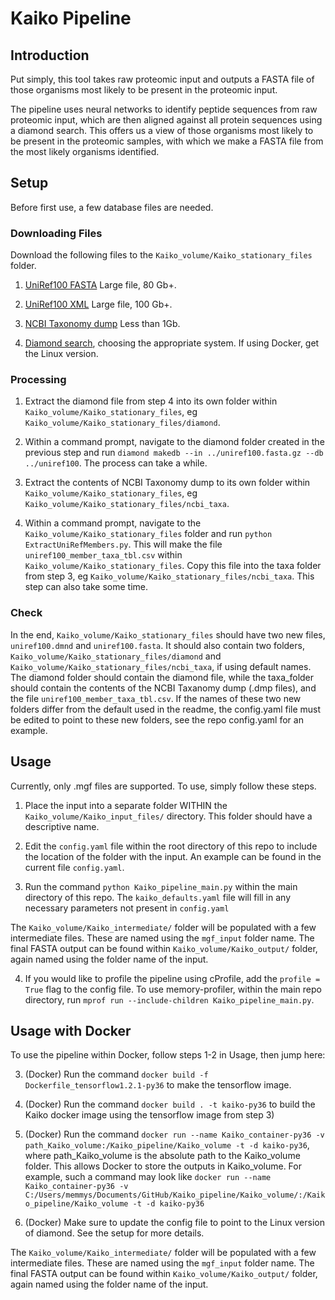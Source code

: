 # Kaiko Pipeline

## Introduction

Put simply, this tool takes raw proteomic input and outputs a FASTA file of those organisms most likely to be present in the proteomic input.

The pipeline uses neural networks to identify peptide sequences from raw proteomic input, which are then aligned against all protein sequences using a diamond search. This offers us a view of those organisms most likely to be present in the proteomic samples, with which we make a FASTA file from the most likely organisms identified.


## Setup

Before first use, a few database files are needed.

### Downloading Files

Download the following files to the ```Kaiko_volume/Kaiko_stationary_files``` folder.

1) [UniRef100 FASTA](https://ftp.uniprot.org/pub/databases/uniprot/uniref/uniref100/uniref100.fasta.gz) Large file, 80 Gb+.

2) [UniRef100 XML](https://ftp.uniprot.org/pub/databases/uniprot/uniref/uniref100/uniref100.xml.gz) Large file, 100 Gb+.

3) [NCBI Taxonomy dump](https://ftp.uniprot.org/pub/databases/uniprot/uniref/uniref100/uniref100.xml.gz) Less than 1Gb.

4) [Diamond search](https://github.com/bbuchfink/diamond/releases), choosing the appropriate system. If using Docker, get the Linux version.

### Processing

1) Extract the diamond file from step 4 into its own folder within ```Kaiko_volume/Kaiko_stationary_files```, eg ```Kaiko_volume/Kaiko_stationary_files/diamond```. 

2) Within a command prompt, navigate to the diamond folder created in the previous step and run ```diamond makedb --in ../uniref100.fasta.gz --db ../uniref100```. The process can take a while.

3) Extract the contents of NCBI Taxonomy dump to its own folder within ```Kaiko_volume/Kaiko_stationary_files```, eg ```Kaiko_volume/Kaiko_stationary_files/ncbi_taxa```.

4) Within a command prompt, navigate to the ```Kaiko_volume/Kaiko_stationary_files``` folder and run ```python ExtractUniRefMembers.py```. This will make the file ```uniref100_member_taxa_tbl.csv``` within ```Kaiko_volume/Kaiko_stationary_files```. Copy this file into the taxa folder from step 3, eg ```Kaiko_volume/Kaiko_stationary_files/ncbi_taxa```. This step can also take some time.


### Check

In the end, ```Kaiko_volume/Kaiko_stationary_files``` should have two new files, ```uniref100.dmnd``` and ```uniref100.fasta```. It should also contain two folders, ```Kaiko_volume/Kaiko_stationary_files/diamond``` and ```Kaiko_volume/Kaiko_stationary_files/ncbi_taxa```, if using default names. 
The diamond folder should contain the diamond file, while the taxa_folder should contain the contents of the NCBI Taxanomy dump (.dmp files), and the file ```uniref100_member_taxa_tbl.csv```. If the names of these two new folders differ from the default used in the readme, the config.yaml file must be edited to point to these new folders, see the repo config.yaml for an example.


## Usage

Currently, only .mgf files are supported. To use, simply follow these steps.

1) Place the input into a separate folder WITHIN the ```Kaiko_volume/Kaiko_input_files/``` directory. This folder should have a descriptive name. 

2) Edit the ```config.yaml``` file within the root directory of this repo to include the location of the folder with the input. An example can be found in the current file ```config.yaml```.

3) Run the command ``` python Kaiko_pipeline_main.py ``` within the main directory of this repo. The ```kaiko_defaults.yaml``` file will fill in any necessary parameters not present in ```config.yaml```


The ```Kaiko_volume/Kaiko_intermediate/``` folder will be populated with a few intermediate files. These are named using the ```mgf_input``` folder name. The final FASTA output can be found within ```Kaiko_volume/Kaiko_output/``` folder, again named using the folder name of the input.

4) If you would like to profile the pipeline using cProfile, add the ```profile = True``` flag to the config file. To use memory-profiler, within the main repo directory, run ```mprof run --include-children Kaiko_pipeline_main.py```.

## Usage with Docker

To use the pipeline within Docker, follow steps 1-2 in Usage, then jump here:

3) (Docker) Run the command ```docker build -f Dockerfile_tensorflow1.2.1-py36``` to make the tensorflow image.

4) (Docker) Run the command ```docker build . -t kaiko-py36``` to build the Kaiko docker image using the tensorflow image from step 3)

5) (Docker) Run the command ```docker run --name Kaiko_container-py36 -v path_Kaiko_volume:/Kaiko_pipeline/Kaiko_volume -t -d kaiko-py36```, where path_Kaiko_volume is the absolute path to the Kaiko_volume folder. This allows Docker to store the outputs in Kaiko_volume. For example, such a command may look like ```docker run --name Kaiko_container-py36 -v C:/Users/memmys/Documents/GitHub/Kaiko_pipeline/Kaiko_volume/:/Kaiko_pipeline/Kaiko_volume -t -d kaiko-py36```

6) (Docker) Make sure to update the config file to point to the Linux version of diamond. See the setup for more details.

The ```Kaiko_volume/Kaiko_intermediate/``` folder will be populated with a few intermediate files. These are named using the ```mgf_input``` folder name. The final FASTA output can be found within ```Kaiko_volume/Kaiko_output/``` folder, again named using the folder name of the input.

